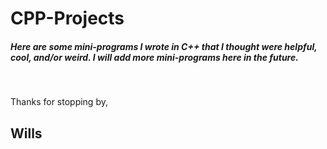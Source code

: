 # CPP-Projects

##### Here are some mini-programs I wrote in C++ that I thought were helpful, cool, and/or weird. I will add more mini-programs here in the future.

<br />

Thanks for stopping by,
## Wills
